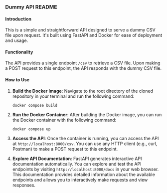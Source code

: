 ### Dummy API README

#### Introduction
This is a simple and straightforward API designed to serve a dummy CSV file upon request. It's built using FastAPI and Docker for ease of deployment and usage.

#### Functionality
The API provides a single endpoint `/csv` to retrieve a CSV file. Upon making a POST request to this endpoint, the API responds with the dummy CSV file.

#### How to Use

1. **Build the Docker Image**: Navigate to the root directory of the cloned repository in your terminal and run the following command:
   ```
   docker compose build
   ```

2. **Run the Docker Container**: After building the Docker image, you can run the Docker container with the following command:
   ```
   docker compose up
   ```

3. **Access the API**: Once the container is running, you can access the API at `http://localhost:8000/csv`. You can use any HTTP client (e.g., curl, Postman) to make a POST request to this endpoint.

4. **Explore API Documentation**: FastAPI generates interactive API documentation automatically. You can explore and test the API endpoints by visiting `http://localhost:8000/docs` in your web browser. This documentation provides detailed information about the available endpoints and allows you to interactively make requests and view responses.